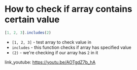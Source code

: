 # How to check if array contains certain value

```javascript
[1, 2, 3].includes(2)
```

- `[1, 2, 3]` - test array to check value in
- `includes` - this function checks if array has specified value
- `(2)` - we're checking if our array has ```2``` in it


link_youtube: https://youtu.be/AOTgdZ7b_hA
